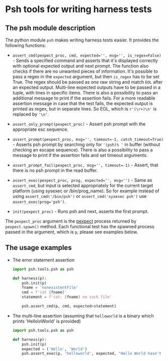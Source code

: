 # Psh tools for writing harness tests

## The psh module description

The python module `psh` makes writing harness tests easier. It provides the following functions:

* `assert_cmd(pexpect_proc, cmd, expected='', msg='', is_regex=False)` - Sends a specified command and asserts that it's displayed correctly with optional expected output and next prompt. The function also checks if there are no unwanted pieces of information. It's possible to pass a regex in the `expected` argument, but then `is_regex` has to be set True. The regex should be passed as one raw string and match `EOL` after an expected output. Multi-line expected outputs have to be passed in a tuple, with lines in specific items. There is also a possibility to pass an additional message to print if the assertion fails. For a more readable assertion message in case that the test fails, the expected output is printed as regex, but in separate lines. So EOL, which is `r'(\r+)\n'` is replaced by `'\n'`.

* `assert_only_prompt(pexpect_proc)` - Assert psh prompt with the appropriate esc sequence.

* `assert_prompt(pexpect_proc, msg='', timeout=-1, catch_timeout=True)` - Asserts psh prompt by searching only for `'(psh)% '` in buffer (without checking an escape sequence). There is also a possibility to pass a message to print if the assertion fails and set timeout arguments.

* `assert_prompt_fail(pexpect_proc, msg='', timeout=-1)` - Assert, that there is no psh prompt in the read buffer.

* `assert_exec(pexpect_proc, prog, expected='', msg='')` - Same as `assert_cmd`, but input is selected appropriately for the current target platform (using sysexec or /bin/prog_name). So for example instead of using `assert_cmd('/bin/psh')` or `assert_cmd('sysexec psh')` use `assert_exec(prog='psh')`.

* `init(pexpect_proc)` - Runs psh and next, asserts the first prompt.

The `pexpect_proc` argument is the [pexpect](https://pexpect.readthedocs.io/en/stable/api/index.html) process returned by `pexpect.spawn()` method. Each functional test has the spawned process passed in the argument, which is `p`, please see examples below.

## The usage examples

* The error statement assertion
  
  ```python
  import psh.tools.psh as psh

  def harness(p):
      psh.init(p)
      fname = 'nonexistentFile'
      cmd = f'cat {fname}'
      statement = f'cat: {fname} no such file'

      psh.assert_cmd(p, cmd, expected=statement)
  ```


* The multi-line assertion (assuming that `helloworld` is a binary which prints 'Hello\nWorld' is provided)

  ```python
  import psh.tools.psh as psh

  def harness(p):
      psh.init(p)
      expected = ('Hello', 'World')
      psh.assert_exec(p, 'helloworld', expected, "Hello World hasn't been displayed correctly")
  ```
